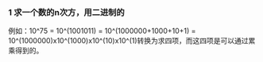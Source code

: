 ### 1 求一个数的n次方，用二进制的
例如：10^75 = 10^(1001011) = 10^(1000000+1000+10+1) = 10^(1000000)x10^(1000)x10^(10)x10^(1)转换为求四项，而这四项是可以通过累乘得到的。 
